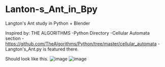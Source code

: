 # Lanton-s_Ant_in_Bpy
Langton's Ant study in Python + Blender

Inspired by: THE ALGORITHMS
  -Python Directory
  -Cellular Automata section
  -https://github.com/TheAlgorithms/Python/tree/master/cellular_automata
    -Langton's_Ant.py is featured there.

Should look like this. 
![image](https://github.com/user-attachments/assets/fc0aad22-798f-45ea-a27f-d58bac97865e)
![image](https://github.com/user-attachments/assets/a214bbad-7cc6-4512-9e0a-2405bc4307ac)
